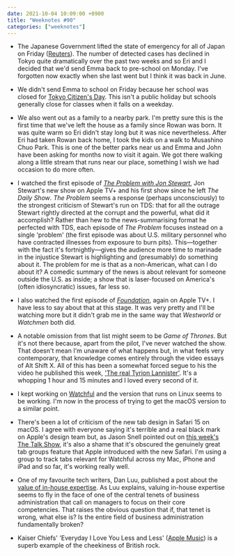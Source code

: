 ```yaml
---
date: 2021-10-04 10:09:00 +0900
title: "Weeknotes #90"
categories: ["weeknotes"]
---
```


- The Japanese Government lifted the state of emergency for all of Japan on Friday ([Reuters](https://www.reuters.com/world/asia-pacific/japans-restaurants-bars-welcome-back-drinkers-covid-19-controls-ease-2021-10-01/)). The number of detected cases has declined in Tokyo quite dramatically over the past two weeks and so Eri and I decided that we'd send Emma back to pre-school on Monday. I've forgotten now exactly when she last went but I think it was back in June.

- We didn't send Emma to school on Friday because her school was closed for [Tokyo Citizen's Day](https://expatsguide.jp/articles/events/tokyo-citizens-day/). This isn't a public holiday but schools generally close for classes when it falls on a weekday.

- We also went out as a family to a nearby park. I'm pretty sure this is the first time that we've left the house as a family since Rowan was born. It was quite warm so Eri didn't stay long but it was nice nevertheless. After Eri had taken Rowan back home, I took the kids on a walk to Musashino Chuo Park. This is one of the better parks near us and Emma and John have been asking for months now to visit it again. We got there walking along a little stream that runs near our place, something I wish we had occasion to do more often.

- I watched the first episode of [_The Problem with Jon Stewart_](https://tv.apple.com/us/show/the-problem-with-jon-stewart/), Jon Stewart's new show on Apple TV+ and his first show since he left _The Daily Show_. _The Problem_ seems a response (perhaps unconsciously) to the strongest criticism of Stewart's run on TDS: that for all the outrage Stewart rightly directed at the corrupt and the powerful, what did it accomplish? Rather than hew to the news-summarising format he perfected with TDS, each episode of _The Problem_ focuses instead on a single 'problem' (the first episode was about U.S. military personnel who have contracted illnesses from exposure to burn pits). This—together with the fact it's fortnightly—gives the audience more time to marinade in the injustice Stewart is highlighting and (presumably) do something about it. The problem for me is that as a non-American, what can I do about it? A comedic summary of the news is about relevant for someone outside the U.S. as inside; a show that is laser-focused on America's (often idiosyncratic) issues, far less so.

- I also watched the first episode of [_Foundation_](https://tv.apple.com/us/show/foundation/), again on Apple TV+. I have less to say about that at this stage. It was very pretty and I'll be watching more but it didn't grab me in the same way that _Westworld_ or _Watchmen_ both did.

- A notable omission from that list might seem to be _Game of Thrones_. But it's not there because, apart from the pilot, I've never watched the show. That doesn't mean I'm unaware of what happens but, in what feels very contemporary, that knowledge comes entirely through the video essays of Alt Shift X. All of this has been a somewhat forced segue to his the video he published this week, ['The real Tyrion Lannister'](https://www.youtube.com/watch?v=H9HFigfkKHA). It's a whopping 1 hour and 15 minutes and I loved every second of it.

- I kept working on [Watchful](https://github.com/pyrmont/watchful/) and the version that runs on Linux seems to be working. I'm now in the process of trying to get the macOS version to a similar point.

- There's been a lot of criticism of the new tab design in Safari 15 on macOS. I agree with everyone saying it's terrible and a real black mark on Apple's design team but, as Jason Snell pointed out on [this week's The Talk Show](https://daringfireball.net/thetalkshow/2021/09/30/ep-324), it's also a shame that it's obscured the genuinely great tab groups feature that Apple introduced with the new Safari. I'm using a group to track tabs relevant for Watchful across my Mac, iPhone and iPad and so far, it's working really well.

- One of my favourite tech writers, Dan Luu, published a post about the [value of in-house expertise](https://danluu.com/in-house/). As Luu explains, valuing in-house expertise seems to fly in the face of one of the central tenets of business administration that call on managers to focus on their core competencies. That raises the obvious question that if, that tenet is wrong, what else is? Is the entire field of business administration fundamentally broken?

- Kaiser Chiefs' 'Everyday I Love You Less and Less' ([Apple Music](https://music.apple.com/us/album/everyday-i-love-you-less-and-less/1470465968?i=1470467090)) is a superb example of the cheekiness of British rock.
